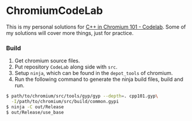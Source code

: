 ChromiumCodeLab
===============

This is my personal solutions for [C++ in Chromium 101 - Codelab](https://sites.google.com/a/chromium.org/dev/developers/cpp-in-chromium-101-codelab). Some of my solutions will cover more things, just for practice.

### Build
1. Get chromium source files.
2. Put repository `CodeLab` along side with `src`.
3. Setup `ninja`, which can be found in the `depot_tools` of chromium.
4. Run the following command to generate the ninja build files, build and run.
```bash
$ path/to/chromium/src/tools/gyp/gyp --depth=. cpp101.gyp\
  -I/path/to/chromium/src/build/common.gypi
$ ninja -C out/Release
$ out/Release/use_base
```
